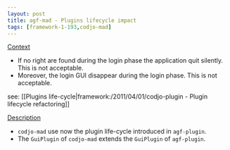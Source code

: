```yaml
---
layout: post
title: agf-mad - Plugins lifecycle impact
tags: [framework-1-193,codjo-mad]
---
```

<u>Context</u>
* If no right are found during the login phase the application quit silently. This is not acceptable. 
* Moreover, the login GUI disappear during the login phase. This is not acceptable.

see: [[Plugins life-cycle|framework:/2011/04/01/codjo-plugin - Plugin lifecycle refactoring]]

<u>Description</u>

* ```codjo-mad``` use now the plugin life-cycle introduced in ```agf-plugin```. 
* The ```GuiPlugin``` of ```codjo-mad``` extends the ```GuiPlugin``` of ```agf-plugin```. 
